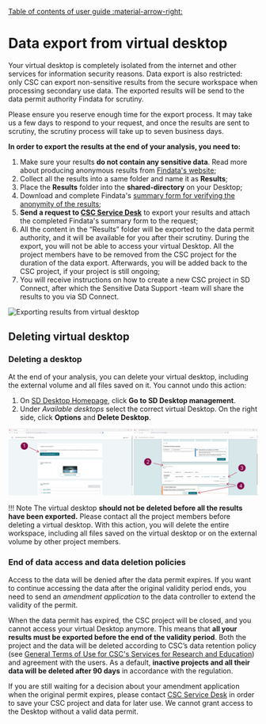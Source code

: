 [Table of contents of user guide :material-arrow-right:](sd-services-toc.md)

# Data export from virtual desktop

Your virtual desktop is completely isolated from the internet and other services for information security reasons. Data export is also restricted: only CSC can export non-sensitive results from the secure workspace when processing secondary use data. The exported results will be send to the data permit authority Findata for scrutiny. 

Please ensure you reserve enough time for the export process. It may take us a few days to respond to your request, and once the results are sent to scrutiny, the scrutiny process will take up to seven business days.

**In order to export the results at the end of your analysis, you need to:**

1. Make sure your results **do not contain any sensitive data**. Read more about producing anonymous results from [Findata's website](https://findata.fi/en/services-and-instructions/producing-anonymous-results/);
2. Collect all the results into a same folder and name it as **Results**;
3. Place the **Results** folder into the **shared-directory** on your Desktop;
4. Download and complete Findata's [summary form for verifying the anonymity of the results](https://findata.fi/summary-form-verifying-anonymity-of-results);
5. **Send a request to [CSC Service Desk](../../support/contact.md)** to export your results and attach the completed Findata's summary form to the request;
6. All the content in the “Results” folder will be exported to the data permit authority, and it will be available for you after their scrutiny. During the export, you will not be able to access your virtual Desktop. All the project members have to be removed from the CSC project for the duration of the data export. Afterwards, you will be added back to the CSC project, if your project is still ongoing;
7. You will receive instructions on how to create a new CSC project in SD Connect, after which the Sensitive Data Support -team will share the results to you via SD Connect.

![Exporting results from virtual desktop](https://a3s.fi/docs-files/sensitive-data/SD_Desktop/Exporting_secondary_use_data.png)

## Deleting virtual desktop

### Deleting a desktop

At the end of your analysis, you can delete your virtual desktop, including the external volume and all files saved on it. You cannot undo this action:

 1. On [SD Desktop Homepage](https://sd-desktop.csc.fi), click **Go to SD Desktop management**.
 2. Under *Available desktops* select the correct virtual Desktop. On the right side, click **Options** and **Delete Desktop**.

[![Desktop-delete](images/desktop/desktop-deleting.png)](images/desktop/desktop-deleting.png)

!!! Note
    The virtual desktop **should not be deleted before all the results have been exported.** Please contact all the project members before deleting a virtual desktop. With this action, you will delete the entire workspace, including all files saved on the virtual desktop or on the external volume by other project members.

### End of data access and data deletion policies

Access to the data will be denied after the data permit expires. If you want to continue accessing the data after the original validity period ends, you need to send an *amendment application* to the data controller to extend the validity of the permit.

When the data permit has expired, the CSC project will be closed, and you cannot access your virtual Desktop anymore. This means that **all your results must be exported before the end of the validity period**. Both the project and the data will be deleted according to CSC’s data retention policy (see [General Terms of Use for CSC's Services for Research and Education](https://research.csc.fi/general-terms-of-use)) and agreement with the users. As a default, **inactive projects and all their data will be deleted after 90 days** in accordance with the regulation.

If you are still waiting for a decision about your amendment application when the original permit expires, please contact [CSC Service Desk](../../support/contact.md) in order to save your CSC project and data for later use. We cannot grant access to the Desktop without a valid data permit.
